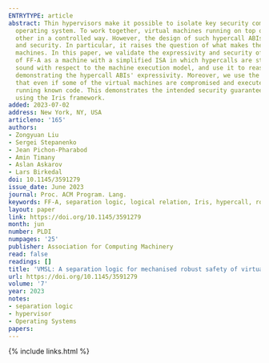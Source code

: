 ```yaml
---
ENTRYTYPE: article
abstract: Thin hypervisors make it possible to isolate key security components like keychains, fingerprint readers, and digital wallets from the easily-compromised
  operating system. To work together, virtual machines running on top of the hypervisor can make hypercalls to the hypervisor to share pages between each
  other in a controlled way. However, the design of such hypercall ABIs remains a delicate balancing task between conflicting needs for expressivity, performance,
  and security. In particular, it raises the question of what makes the specification of a hypervisor, and of its hypercall ABIs, good enough for the virtual
  machines. In this paper, we validate the expressivity and security of the design of the hypercall ABIs of Arm's FF-A. We formalise a substantial fragment
  of FF-A as a machine with a simplified ISA in which hypercalls are steps of the machine. We then develop VMSL, a novel separation logic, which we prove
  sound with respect to the machine execution model, and use it to reason modularly about virtual machines which communicate through the hypercall ABIs,
  demonstrating the hypercall ABIs' expressivity. Moreover, we use the logic to prove robust safety of communicating virtual machines, that is, the guarantee
  that even if some of the virtual machines are compromised and execute unknown code, they cannot break the safety properties of other virtual machines
  running known code. This demonstrates the intended security guarantees of the hypercall ABIs. All the results in the paper have been formalised in Coq
  using the Iris framework.
added: 2023-07-02
address: New York, NY, USA
articleno: '165'
authors:
- Zongyuan Liu
- Sergei Stepanenko
- Jean Pichon-Pharabod
- Amin Timany
- Aslan Askarov
- Lars Birkedal
doi: 10.1145/3591279
issue_date: June 2023
journal: Proc. ACM Program. Lang.
keywords: FF-A, separation logic, logical relation, Iris, hypercall, robust safety
layout: paper
link: https://doi.org/10.1145/3591279
month: jun
number: PLDI
numpages: '25'
publisher: Association for Computing Machinery
read: false
readings: []
title: 'VMSL: A separation logic for mechanised robust safety of virtual machines communicating above FF-A'
url: https://doi.org/10.1145/3591279
volume: '7'
year: 2023
notes:
- separation logic
- hypervisor
- Operating Systems
papers:
---
```

{% include links.html %}
